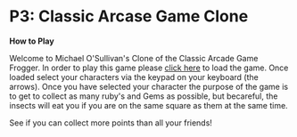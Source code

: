<h1>P3: Classic Arcase Game Clone</h1>

<strong>How to Play</strong>

<p>Welcome to Michael O'Sullivan's Clone of the Classic Arcade Game Frogger. In order to play this game please <a href="http://michaelosullivan.london/projects/jsgame/" target="_blank">click here</a> to load the game. Once loaded select your characters via the keypad on your keyboard (the arrows). Once you have selected your character the purpose of the game is to get to collect as many ruby's and Gems as possible, but becareful, the insects will eat you if you are on the same square as them at the same time.</p>

<p>See if you can collect more points than all your friends!</p>
